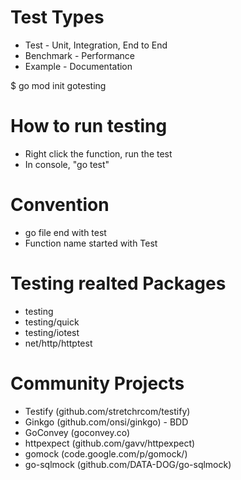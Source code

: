 # Test Types
* Test  - Unit, Integration, End to End
* Benchmark - Performance
* Example   - Documentation

$ go mod init gotesting

# How to run testing
* Right click the function, run the test
* In console, "go test"

# Convention
* go file end with test
* Function name started with Test

# Testing realted Packages
* testing
* testing/quick
* testing/iotest
* net/http/httptest

# Community Projects
* Testify (github.com/stretchrcom/testify)
* Ginkgo (github.com/onsi/ginkgo) - BDD
* GoConvey (goconvey.co)
* httpexpect (github.com/gavv/httpexpect)
* gomock (code.google.com/p/gomock/)
* go-sqlmock (github.com/DATA-DOG/go-sqlmock)